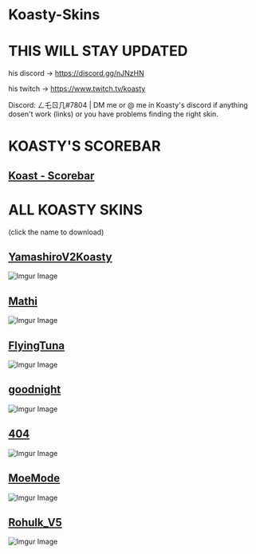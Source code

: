 # Koasty-Skins

# THIS WILL STAY UPDATED

his discord -> https://discord.gg/nJNzHN

his twitch -> https://www.twitch.tv/koasty 

Discord: ㄥ乇ㄖ几#7804 | DM me or @ me in Koasty's discord if anything dosen't work (links) or you have problems finding the right skin.

# KOASTY'S SCOREBAR
## [Koast - Scorebar](https://download1074.mediafire.com/vo02hyiwd4zg/2dwaaspyivdyfe1/Koast+Scorebar.zip)

# ALL KOASTY SKINS
(click the name to download)
## [YamashiroV2Koasty](https://cdn.discordapp.com/attachments/633473018353680449/691489138595201084/YamashiroV2Koasty.osk)
![Imgur Image](https://osu.ppy.sh/ss/14652028/043f)

## [Mathi](https://cdn.discordapp.com/attachments/633473018353680449/691489118496227358/Mathi.osk)
![Imgur Image](https://osu.ppy.sh/ss/14652029/0119)

## [FlyingTuna](https://cdn.discordapp.com/attachments/633473018353680449/691489112540184586/FlyingTuna.osk)
![Imgur Image](https://osu.ppy.sh/ss/14652061/bdfd)

## [goodnight](https://cdn.discordapp.com/attachments/633473018353680449/691489108085964850/goodnight.osk)
![Imgur Image](https://osu.ppy.sh/ss/14652050/c600)

## [404](https://cdn.discordapp.com/attachments/633473018353680449/691489058576269312/404.osk)
![Imgur Image](https://osu.ppy.sh/ss/14652055/cdb6)

## [MoeMode](https://cdn.discordapp.com/attachments/633473018353680449/691489046261661727/MoeMode.osk)
![Imgur Image](https://osu.ppy.sh/ss/14652044/cdb7)

## [Rohulk_V5](https://cdn.discordapp.com/attachments/633473018353680449/691488995707715614/Rohulk_V5.osk)
![Imgur Image](https://osu.ppy.sh/ss/14652015/9997)

